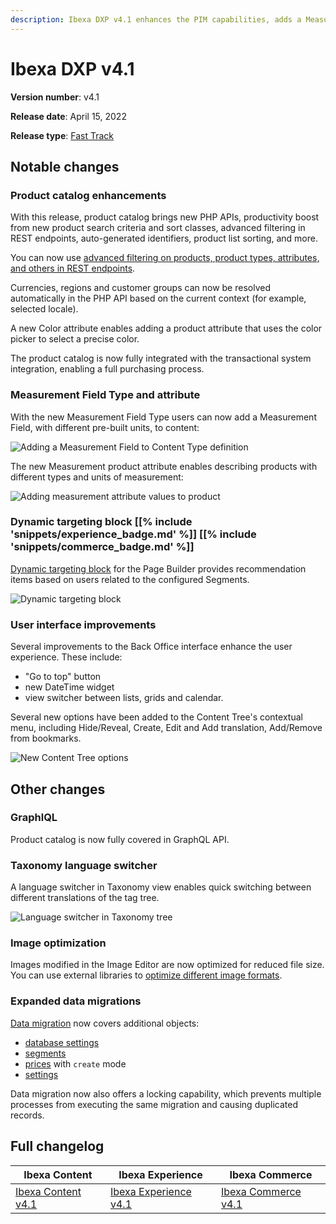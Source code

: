 ```yaml
---
description: Ibexa DXP v4.1 enhances the PIM capabilities, adds a Measurement Field Type and attribute and a Dynamic Targeting block for the Page Builder.
---
```


# Ibexa DXP v4.1

**Version number**: v4.1

**Release date**: April 15, 2022

**Release type**: [Fast Track](https://support.ibexa.co/Public/service-life)

## Notable changes

### Product catalog enhancements

With this release, product catalog brings new PHP APIs, productivity boost from new product search criteria and sort classes, advanced filtering in REST endpoints, auto-generated identifiers, product list sorting, and more.

You can now use [advanced filtering on products, product types, attributes, and others in REST endpoints](https://doc.ibexa.co/en/4.1/api/rest_api_reference/rest_api_reference.html#product-catalog-filter-currencies).

Currencies, regions and customer groups can now be resolved automatically in the PHP API
based on the current context (for example, selected locale).

A new Color attribute enables adding a product attribute that uses the color picker to select a precise color.

The product catalog is now fully integrated with the transactional system integration, enabling a full purchasing process.
  
### Measurement Field Type and attribute

With the new Measurement Field Type users can now add a Measurement Field, with different pre-built units, to content:

![Adding a Measurement Field to Content Type definition](4.1_measurement_ft.png)

The new Measurement product attribute enables describing products with different types and units of measurement:

![Adding measurement attribute values to product](4.1_measurement_attribute.png)

### Dynamic targeting block [[% include 'snippets/experience_badge.md' %]] [[% include 'snippets/commerce_badge.md' %]]

[Dynamic targeting block](https://doc.ibexa.co/projects/userguide/en/4.1/site_organization/working_with_page/#dynamic-targeting-block) for the Page Builder provides recommendation items based on users related to the configured Segments.

![Dynamic targeting block](4.1_page_builder_dynamic_targeting.png)

### User interface improvements

Several improvements to the Back Office interface enhance the user experience.
These include:

- "Go to top" button
- new DateTime widget
- view switcher between lists, grids and calendar.

Several new options have been added to the Content Tree's contextual menu, including Hide/Reveal, Create, Edit and Add translation, Add/Remove from bookmarks.

![New Content Tree options](4.1_content_tree.png)

## Other changes

### GraphlQL

Product catalog is now fully covered in GraphQL API.

### Taxonomy language switcher

A language switcher in Taxonomy view enables quick switching between different translations of the tag tree.

![Language switcher in Taxonomy tree](4.1_taxonomy_lang_switcher.png)

### Image optimization

Images modified in the Image Editor are now optimized for reduced file size.
You can use external libraries to [optimize different image formats](https://doc.ibexa.co/en/4.1/guide/images/#image-optimization).

### Expanded data migrations

[Data migration](data_migration.md) now covers additional objects:

- [database settings](https://doc.ibexa.co/en/4.1/guide/data_migration/importing_data/#settings)
- [segments](https://doc.ibexa.co/en/4.1/guide/data_migration/importing_data/#segments)
- [prices](https://doc.ibexa.co/en/4.1/guide/data_migration/importing_data/#prices) with `create` mode
- [settings](https://doc.ibexa.co/en/4.1/guide/data_migration/importing_data/#settings)

Data migration now also offers a locking capability,
which prevents multiple processes from executing the same migration and causing duplicated records.

## Full changelog

| Ibexa Content  | Ibexa Experience  | Ibexa Commerce |
|--------------|------------|------------|
| [Ibexa Content v4.1](https://github.com/ibexa/content/releases/tag/v4.1.0) | [Ibexa Experience v4.1](https://github.com/ibexa/experience/releases/tag/v4.1.0) | [Ibexa Commerce v4.1](https://github.com/ibexa/commerce/releases/tag/v4.1.0)
